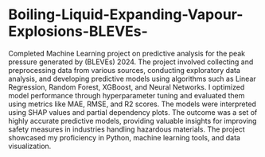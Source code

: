 # Boiling-Liquid-Expanding-Vapour-Explosions-BLEVEs-
Completed Machine Learning project on predictive analysis for the peak pressure generated by (BLEVEs) 2024. The project involved collecting and preprocessing data from various sources, conducting exploratory data analysis, and developing predictive models using algorithms such as Linear Regression, Random Forest, XGBoost, and Neural Networks.  I optimized model performance through hyperparameter tuning and evaluated them using metrics like MAE, RMSE, and R2 scores. The models were interpreted using SHAP values and partial dependency plots. The outcome was a set of highly accurate predictive models, providing valuable insights for improving safety measures in industries handling hazardous materials. The project showcased my proficiency in Python, machine learning tools, and data visualization. 
